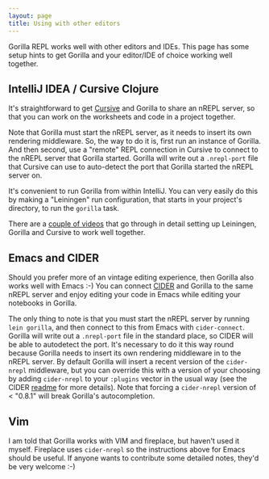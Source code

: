 ```yaml
---
layout: page
title: Using with other editors
---
```


Gorilla REPL works well with other editors and IDEs. This page has some setup hints to get Gorilla and your editor/IDE
of choice working well together.

## IntelliJ IDEA / Cursive Clojure

It's straightforward to get [Cursive](http://cursiveclojure.com) and Gorilla to share an nREPL server, so that you can
work on the worksheets and code in a project together. 

Note that Gorilla must start the nREPL server, as it needs to insert its own rendering middleware. So, the way to do it
is, first run an instance of Gorilla. And then second, use a "remote" REPL connection in Cursive to connect to the nREPL
server that Gorilla started. Gorilla will write out a `.nrepl-port` file that Cursive can use to auto-detect the port
that Gorilla started the nREPL server on.

It's convenient to run Gorilla from within IntelliJ. You can very easily do this by making a "Leiningen" run
configuration, that starts in your project's directory, to run the `gorilla` task.

There are a [couple of videos](/videos.html) that go through in detail setting up Leiningen, Gorilla and Cursive to
work well together.

## Emacs and CIDER

Should you prefer more of an vintage editing experience, then Gorilla also works well with Emacs :-) You can connect
[CIDER](https://github.com/clojure-emacs/cider) and Gorilla to the same nREPL server and enjoy editing your code in Emacs while editing your notebooks in
Gorilla.

The only thing to note is that you must start the nREPL server by running `lein gorilla`, and then connect to
this from Emacs with `cider-connect`. Gorilla will write out a `.nrepl-port` file in the standard place, so CIDER will
be able to autodetect the port. It's necessary to do it this way round because Gorilla needs to insert its own rendering
middleware in to the nREPL server. By default Gorilla will insert a recent version of the `cider-nrepl` middleware, but
you can override this with a version of your choosing by adding `cider-nrepl` to your `:plugins` vector in the usual
way (see the CIDER [readme](https://github.com/clojure-emacs/cider/blob/master/README.md) for more details). Note that forcing a `cider-nrepl` version of < "0.8.1" will break Gorilla's
autocompletion.

## Vim

I am told that Gorilla works with VIM and fireplace, but haven't used it myself. Fireplace uses `cider-nrepl` so the
instructions above for Emacs should be useful. If anyone wants to contribute some detailed notes, they'd be very
welcome :-)
